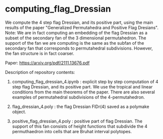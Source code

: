 # computing_flag_Dressian
We compute the 4 step flag Dressian, and its positive part, using the main results of the paper "Generalized Permutahedra and Positive Flag Dresians". Note: We are in fact computing an embedding of the flag Dressian as a subset of the secondary fan of the 3 dimensional permutahedron. The support of the fan we are computing is the same as the subfan of the secondary fan that corresponds to permutahedral subdivisions. However, the fan structure is in fact coarser.

Paper: https://arxiv.org/pdf/2111.13676.pdf

Description of repository contents:

1. computing_flag_dressian_4.ipynb : explicit step by step computation of 4 step flag Dressian, and its positive part. We use the tropical and linear conditions 
from the main theorems of the paper. There are also several examples of permutahedral subdivisions of the 4-permutahedron.

2. flag_dressian_4.poly : the flag Dressian FlDr(4) saved as a polymake object.

3. positive_flag_dressian_4.poly : positive part of flag Dressian. The support of this fan consists of height functions that subdivide the 4 permuthaedron into cells that are Bruhat interval polytopes.
